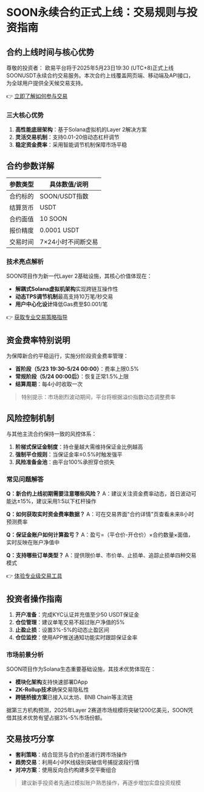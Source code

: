 # SOON永续合约正式上线：交易规则与投资指南

## 合约上线时间与核心优势
尊敬的投资者：
欧易平台将于2025年5月23日19:30 (UTC+8)正式上线SOONUSDT永续合约交易服务。本次合约上线覆盖网页端、移动端及API接口，为全球用户提供全天候交易支持。

👉 [立即了解如何参与交易](https://bit.ly/okx_welcome)

### 三大核心优势
1. **高性能底层架构**：基于Solana虚拟机的Layer 2解决方案
2. **灵活交易机制**：支持0.01-20倍动态杠杆调节
3. **稳定资金费率**：采用智能调节机制保障市场平稳

## 合约参数详解
| 参数类型          | 具体数值/说明                |
|-------------------|---------------------------|
| 合约标的          | SOON/USDT指数              |
| 结算货币          | USDT                      |
| 合约面值          | 10 SOON                   |
| 报价精度          | 0.0001 USDT               |
| 交易时间          | 7×24小时不间断交易        |

### 技术亮点解析
SOON项目作为新一代Layer 2基础设施，其核心价值体现在：
- **解耦式Solana虚拟机架构**实现跨链互操作性
- **动态TPS调节机制**最高支持10万笔/秒交易
- **用户中心化设计**降低Gas费至$0.001/笔

👉 [获取专业交易策略指导](https://bit.ly/okx_welcome)

## 资金费率特别说明
为保障新合约平稳运行，实施分阶段资金费率管理：
- **首阶段（5/23 19:30-5/24 00:00）**：费率上限0.5%
- **常规阶段（5/24 00:00后）**：恢复正常1.5%上限
- **结算周期**：每4小时收取一次

> 特别提示：市场剧烈波动期间，平台将根据溢价指数动态调整费率

## 风险控制机制
与其他主流合约保持一致的风控体系：
1. **阶梯式保证金制度**：持仓量越大需维持保证金比例越高
2. **强制平仓规则**：当保证金率≤0.5%时触发强平
3. **风险准备金池**：由平台100%承担穿仓损失

### 常见问题解答
**Q：新合约上线初期需要注意哪些风险？**
A：建议关注资金费率动态，首日波动可能达±15%，建议采用1:5以下杠杆操作

**Q：如何获取实时资金费率数据？**
A：可在交易界面"合约详情"页查看未来8小时预测费率

**Q：保证金账户如何计算盈亏？**
A：盈亏=（平仓价-开仓价）×合约数量×面值，实时反映在账户净值中

**Q：支持哪些订单类型？**
A：提供限价单、市价单、止损单、追踪止损单四种交易模式

👉 [体验专业级交易工具](https://bit.ly/okx_welcome)

## 投资者操作指南
1. **开户准备**：完成KYC认证并充值至少50 USDT保证金
2. **仓位管理**：建议单笔交易不超过账户净值的5%
3. **止盈止损**：设置3%-5%的动态止盈区间
4. **仓位监控**：使用APP推送通知功能实时跟踪保证金率

### 市场前景分析
SOON项目作为Solana生态重要基础设施，其技术优势体现在：
- **模块化架构**支持快速部署DApp
- **ZK-Rollup技术**确保交易隐私性
- **跨链桥接方案**已接入以太坊、BNB Chain等主流链

据第三方机构预测，2025年Layer 2赛道市场规模将突破1200亿美元，SOON凭借其技术优势有望占据3%-5%市场份额。

## 交易技巧分享
- **套利策略**：结合现货与合约价差进行跨市场操作
- **趋势交易**：利用4小时K线级别突破信号捕捉波段行情
- **对冲方案**：使用反向合约构建多空平衡组合

> 建议新手投资者先通过模拟账户熟悉操作，再逐步增加实盘投资规模

